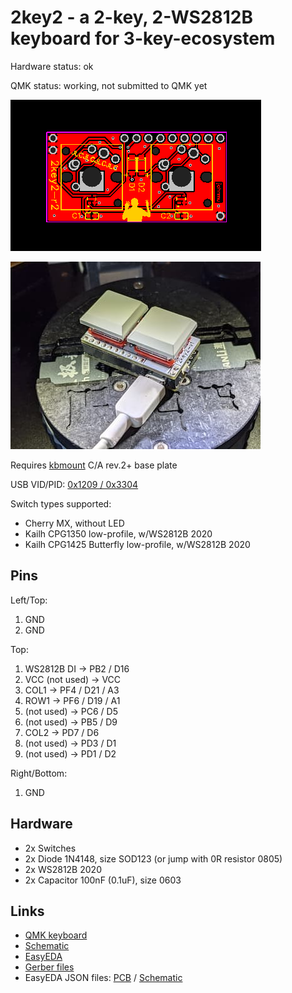 # 2key2 - a 2-key, 2-WS2812B keyboard for 3-key-ecosystem

Hardware status: ok

QMK status: working, not submitted to QMK yet

![](board.png)

![](photo.jpg)

Requires [kbmount](../../kbmount/) C/A rev.2+ base plate

USB VID/PID: [0x1209 / 0x3304](https://pid.codes/1209/3304/)

Switch types supported:

* Cherry MX, without LED
* Kailh CPG1350 low-profile, w/WS2812B 2020
* Kailh CPG1425 Butterfly low-profile, w/WS2812B 2020

## Pins

Left/Top:

1. GND
2. GND

Top:

1. WS2812B DI -> PB2 / D16
2. VCC (not used) -> VCC
3. COL1 -> PF4 / D21 / A3
4. ROW1 -> PF6 / D19 / A1
5. (not used) -> PC6 / D5
6. (not used) -> PB5 / D9
7. COL2 -> PD7 / D6
8. (not used) -> PD3 / D1
9. (not used) -> PD1 / D2

Right/Bottom:

1. GND

## Hardware

* 2x Switches
* 2x Diode 1N4148, size SOD123 (or jump with 0R resistor 0805)
* 2x WS2812B 2020
* 2x Capacitor 100nF (0.1uF), size 0603

## Links

* [QMK keyboard](https://github.com/softplus/3keyecosystem-qmk/tree/main/2key/2key2)
* [Schematic](schematic.pdf)
* [EasyEDA](https://easyeda.com/editor#id=f02851dca3144e32a231e3b39103f030)
* [Gerber files](gerber.zip)
* EasyEDA JSON files: [PCB](easyeda-pcb.json) / [Schematic](easyeda-schematic.json)
